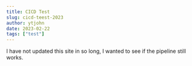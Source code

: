 ```yaml
---
title: CICD Test
slug: cicd-teest-2023
author: ytjohn
date: 2023-02-22
tags: ["test"]
---
```


I have not updated this site in so long, I wanted to see if the pipeline still works.
